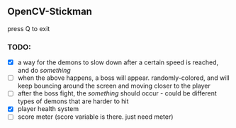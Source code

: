 ## OpenCV-Stickman

press Q to exit

### TODO:
- [x] a way for the demons to slow down after a certain speed is reached, and do _something_
- [ ] when the above happens, a boss will appear. randomly-colored, and will keep bouncing around the screen and moving closer to the player
- [ ] after the boss fight, the _something_ should occur - could be different types of demons that are harder to hit
- [x] player health system
- [ ] score meter (score variable is there. just need meter)
